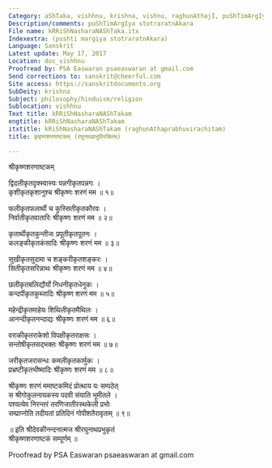 ```yaml
---
Category: aShTaka, vishhnu, krishna, vishnu, raghunAthajI, puShTimArgIya
Description/comments: puShTimArgIya stotraratnAkara
File name: kRRiShNasharaNAShTaka.itx
Indexextra: (pushti margiya stotraratnAkara)
Language: Sanskrit
Latest update: May 17, 2017
Location: doc_vishhnu
Proofread by: PSA Easwaran psaeaswaran at gmail.com
Send corrections to: sanskrit@cheerful.com
Site access: https://sanskritdocuments.org
SubDeity: krishna
Subject: philosophy/hinduism/religion
Sublocation: vishhnu
Text title: kRRiShNasharaNAShTakam
engtitle: kRRiShNasharaNAShTakam
itxtitle: kRiShNasharaNAShTakam (raghunAthaprabhuvirachitam)
title: कृइष्णशरणाष्टकम् (रघुनाथप्रभुविरचितम्)

---
```

  
 श्रीकृष्णशरणाष्टकम्   
  
द्विदलीकृतदृक्स्वास्यः पन्नगीकृतपन्नगः ।  
कृशीकृतकृशानुश्च श्रीकृष्णः शरणं मम ॥ १॥  
  
फलीकृतफलार्थी च कुस्सितीकृतकौरवः ।  
निर्वातीकृतवातारिः श्रीकृष्णः शरणं मम ॥ २॥  
  
कृतार्थीकृतकुन्तीजः प्रपूतीकृतपूतनः ।  
कलङ्कीकृतकंसादिः श्रीकृष्णः शरणं मम ॥ ३॥  
  
सुखीकृतसुदामा च शङ्करीकृतशङ्करः ।  
सितीकृतसरिन्नाथः श्रीकृष्णः शरणं मम ॥ ४॥  
  
छलीकृतबलिद्यौर्यो निधनीकृतधेनुकः ।  
कन्दर्पीकृतकुब्जादिः श्रीकृष्ण शरणं मम ॥ ५॥  
  
महेन्द्रीकृतमाहेयः शिथिलीकृतमैथिलः ।  
आनन्दीकृतनन्दाद्यः श्रीकृष्णः शरणं मम ॥ ६॥  
  
वराकीकृतराकेशो विपक्षीकृतराक्षसः ।  
सन्तोषीकृतसद्भक्तः श्रीकृष्णः शरणं मम ॥ ७॥  
  
जरीकृतजरासन्धः कमलीकृतकार्मुकः ।  
प्रभ्रष्टीकृतभीष्मादिः श्रीकृष्णः शरणं मम ॥ ८॥  
  
श्रीकृष्णः शरणं ममाष्टकमिदं प्रोत्थाय यः सम्पठेत्  
स श्रीगोकुलनायकस्य पदवी संयाति भूमीतले ।  
पश्यत्येव निरन्तरं तरणिजातीरस्थकेली प्रभोः  
सम्प्राप्नोति तदीयतां प्रतिदिनं गोपीशतैरावृताम् ॥ ९॥  
  
॥ इति श्रीदेवकीनन्दनात्मज श्रीरघुनाथप्रभुकृतं  
श्रीकृष्णशरणाष्टकं सम्पूर्णम् ॥  
  
  
Proofread by PSA Easwaran psaeaswaran at gmail.com  
  
